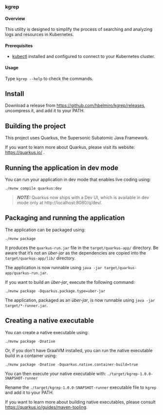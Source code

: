 ### kgrep

#### Overview

This utility is designed to simplify the process of searching and analyzing logs and resources in Kubernetes.

#### Prerequisites

- [kubectl](https://kubernetes.io/docs/tasks/tools/install-kubectl/) installed and configured to connect to your
  Kubernetes cluster.

#### Usage

Type `kgrep --help` to check the commands.

## Install

Download a release from https://github.com/hbelmiro/kgrep/releases, uncompress it, and add it to your PATH.

## Building the project

This project uses Quarkus, the Supersonic Subatomic Java Framework.

If you want to learn more about Quarkus, please visit its website: https://quarkus.io/ .

## Running the application in dev mode

You can run your application in dev mode that enables live coding using:
```shell script
./mvnw compile quarkus:dev
```

> **_NOTE:_**  Quarkus now ships with a Dev UI, which is available in dev mode only at http://localhost:8080/q/dev/.

## Packaging and running the application

The application can be packaged using:
```shell script
./mvnw package
```
It produces the `quarkus-run.jar` file in the `target/quarkus-app/` directory.
Be aware that it’s not an _über-jar_ as the dependencies are copied into the `target/quarkus-app/lib/` directory.

The application is now runnable using `java -jar target/quarkus-app/quarkus-run.jar`.

If you want to build an _über-jar_, execute the following command:
```shell script
./mvnw package -Dquarkus.package.type=uber-jar
```

The application, packaged as an _über-jar_, is now runnable using `java -jar target/*-runner.jar`.

## Creating a native executable

You can create a native executable using: 
```shell script
./mvnw package -Dnative
```

Or, if you don't have GraalVM installed, you can run the native executable build in a container using: 
```shell script
./mvnw package -Dnative -Dquarkus.native.container-build=true
```

You can then execute your native executable with: `./target/kgrep-1.0.0-SNAPSHOT-runner`

Rename the `./target/kgrep-1.0.0-SNAPSHOT-runner` executable file to `kgrep` and add it to your PATH.

If you want to learn more about building native executables, please consult https://quarkus.io/guides/maven-tooling.